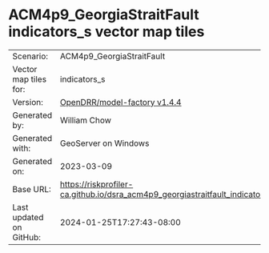 # ACM4p9_GeorgiaStraitFault indicators_s vector map tiles

|    			|			|
| --------------------- | --------------------- |
| Scenario:		| ACM4p9_GeorgiaStraitFault		|
| Vector map tiles for:	| indicators_s		|
| Version:		| [OpenDRR/model-factory v1.4.4](https://github.com/OpenDRR/model-factory/releases/tag/v1.4.4)	|
| Generated by:		| William Chow	|
| Generated with:	| GeoServer on Windows	|
| Generated on:		| 2023-03-09	|
| Base URL:		| <https://riskprofiler-ca.github.io/dsra_acm4p9_georgiastraitfault_indicators_s/> |
| Last updated on GitHub: | 2024-01-25T17:27:43-08:00 |
